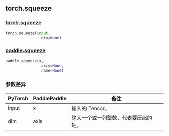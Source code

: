 ## torch.squeeze
### [torch.squeeze](https://pytorch.org/docs/stable/generated/torch.squeeze.html?highlight=squeeze#torch.squeeze)

```python
torch.squeeze(input, 
                dim=None)
```

### [paddle.squeeze](https://www.paddlepaddle.org.cn/documentation/docs/zh/api/paddle/squeeze_cn.html#squeeze)

```python
paddle.squeeze(x, 
                axis=None, 
                name=None)
```
### 参数差异
| PyTorch       | PaddlePaddle | 备注                                                   |
| ------------- | ------------ | ------------------------------------------------------ |
| input        | x            | 输入的 Tensor。                   |
| dim          | axis         | 输入一个或一列整数，代表要压缩的轴。 |
